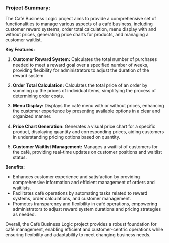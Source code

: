 ### Project Summary:

The Café Business Logic project aims to provide a comprehensive set of functionalities to manage various aspects of a café business, including customer reward systems, order total calculation, menu display with and without prices, generating price charts for products, and managing a customer waitlist.

**Key Features:**

1. **Customer Reward System:** Calculates the total number of purchases needed to meet a reward goal over a specified number of weeks, providing flexibility for administrators to adjust the duration of the reward system.

2. **Order Total Calculation:** Calculates the total price of an order by summing up the prices of individual items, simplifying the process of determining order costs.

3. **Menu Display:** Displays the café menu with or without prices, enhancing the customer experience by presenting available options in a clear and organized manner.

4. **Price Chart Generation:** Generates a visual price chart for a specific product, displaying quantity and corresponding prices, aiding customers in understanding pricing options based on quantity.

5. **Customer Waitlist Management:** Manages a waitlist of customers for the café, providing real-time updates on customer positions and waitlist status.

**Benefits:**

- Enhances customer experience and satisfaction by providing comprehensive information and efficient management of orders and waitlists.
- Facilitates café operations by automating tasks related to reward systems, order calculations, and customer management.
- Promotes transparency and flexibility in café operations, empowering administrators to adjust reward system durations and pricing strategies as needed.

Overall, the Café Business Logic project provides a robust foundation for café management, enabling efficient and customer-centric operations while ensuring flexibility and adaptability to meet changing business needs.
